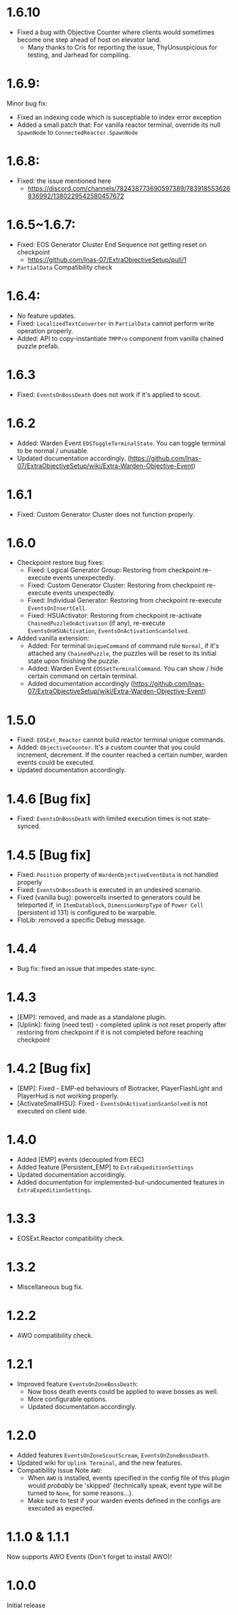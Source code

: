 # 1.6.10
  - Fixed a bug with Objective Counter where clients would sometimes become one step ahead of host on elevator land.
    - Many thanks to Cris for reporting the issue, ThyUnsuspicious for testing, and Jarhead for compiling.

# 1.6.9:
Minor bug fix:
- Fixed an indexing code which is susceptiable to index error exception
- Added a small patch that: For vanilla reactor terminal, override its null `SpawnNode` to `ConnectedReactor.SpawnNode`

# 1.6.8:
 - Fixed: the issue mentioned here
   - https://discord.com/channels/782438773690597389/783918553626836992/1380229542580457672

# 1.6.5~1.6.7:
 - Fixed: EOS Generator Cluster End Sequence not getting reset on checkpoint
   - https://github.com/Inas-07/ExtraObjectiveSetup/pull/1
 - `PartialData` Compatibility check 

# 1.6.4:
 - No feature updates.
 - Fixed: `LocalizedTextConverter` in `PartialData` cannot perform write operation properly.
 - Added: API to copy-instantiate `TMPPro` component from vanilla chained puzzle prefab.

# 1.6.3
 - Fixed: `EventsOnBossDeath` does not work if it's applied to scout.

# 1.6.2
 - Added: Warden Event `EOSToggleTerminalState`. You can toggle terminal to be normal / unusable.
 - Updated documentation accordingly. (https://github.com/Inas-07/ExtraObjectiveSetup/wiki/Extra-Warden-Objective-Event) 

# 1.6.1
  - Fixed: Custom Generator Cluster does not function properly.

# 1.6.0
 - Checkpoint restore bug fixes:
   - Fixed: Logical Generator Group: Restoring from checkpoint re-execute events unexpectedly.
   - Fixed: Custom Generator Cluster: Restoring from checkpoint re-execute events unexpectedly.
   - Fixed: Individual Generator: Restoring from checkpoint re-execute `EventsOnInsertCell`.
   - Fixed: HSUActivator: Restoring from checkpoint re-activate `ChainedPuzzleOnActivation` (if any), re-execute `EventsOnHSUActivation`, `EventsOnActivationScanSolved`.
 - Added vanilla extension:
   - Added: For terminal `UniqueCommand` of command rule `Normal`, if it's attached any `ChainedPuzzle`, the puzzles will be reset to its initial state upon finishing the puzzle.
   - Added: Warden Event `EOSSetTerminalCommand`. You can show / hide certain command on certain terminal.
   - Added documentation accordingly (https://github.com/Inas-07/ExtraObjectiveSetup/wiki/Extra-Warden-Objective-Event) 

# 1.5.0
 - Fixed: `EOSExt_Reactor` cannot build reactor terminal unique commands.
 - Added: `ObjectiveCounter`. It's a custom counter that you could increment, decrement. If the counter reached a certain number, warden events could be executed.
 - Updated documentation accordingly.

# 1.4.6 [Bug fix]
 - Fixed: `EventsOnBossDeath` with limited execution times is not state-synced.

# 1.4.5 [Bug fix]
 - Fixed: `Position` property of `WardenObjectiveEventData` is not handled properly
 - Fixed: `EventsOnBossDeath` is executed in an undesired scenario.
 - Fixed (vanilla bug): powercells inserted to generators could be teleported if, in `ItemDatablock`, `DimensionWarpType` of `Power Cell` (persistent id 131) is configured to be warpable.
 - FloLib: removed a specific Debug message.

# 1.4.4
 - Bug fix: fixed an issue that impedes state-sync.

# 1.4.3
 - [EMP]: removed, and made as a standalone plugin.
 - [Uplink]: fixing (need test) - completed uplink is not reset properly after restoring from checkpoint if it is not completed before reaching checkpoint

# 1.4.2 [Bug fix]
  - [EMP]: Fixed - EMP-ed behaviours of Biotracker, PlayerFlashLight and PlayerHud is not working properly.
  - [ActivateSmallHSU]: Fixed - `EventsOnActivationScanSolved` is not executed on client side.
 
# 1.4.0
  - Added [EMP] events (decoupled from EEC) 
  - Added feature [Persistent_EMP] to `ExtraExpeditionSettings` 
  - Updated documentation accordingly.
  - Added documentation for implemented-but-undocumented features in `ExtraExpeditionSettings`. 

# 1.3.3
  - EOSExt.Reactor compatibility check.

# 1.3.2
  - Miscellaneous bug fix.

# 1.2.2
  - AWO compatibility check.

# 1.2.1
- Improved feature `EventsOnZoneBossDeath`:
  - Now boss death events could be applied to wave bosses as well.
  - More configurable options.
  - Updated documentation accordingly.

# 1.2.0 
- Added features `EventsOnZoneScoutScream`, `EventsOnZoneBossDeath`.
- Updated wiki for `Uplink Terminal`, and the new features.
- Compatibility Issue Note `AWO`: 
  - When `AWO` is installed, events specified in the config file of this plugin would _probably_ be 'skipped' (technically speak, event type will be turned to `None`, for some reasons...). 
  - Make sure to test if your warden events defined in the configs are executed as expected.

# 1.1.0 & 1.1.1
Now supports AWO Events (Don't forget to install AWO)! 

# 1.0.0
Initial release